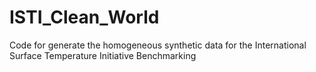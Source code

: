 # ISTI_Clean_World
Code for generate the homogeneous synthetic data for the International Surface Temperature Initiative Benchmarking
